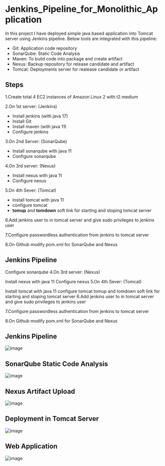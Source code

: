 # Jenkins_Pipeline_for_Monolithic_Application

In this project I have deployed simple java based application into Tomcat server using Jenkins pipeline. Below tools are integrated with this pipeline:
- Git: Application code repository
- SonarQube: Static Code Analysis
- Maven: To build code into package and create artifact
- Nexus: Backup repository for release candidate and artifact
- Tomcat: Deployments server for realease candidate or artifact

## Steps
1.Create total 4 EC2 instances of Amazon Linux 2 with t2.medium

2.On 1st server: (Jenkins)
- Install jenkins (with java 17)
- Install Git
- Install maven (with java 11)
- Configure jenkins

3.On 2nd Server: (SonarQube)
- Install sonarqube with java 11
- Configure sonarqube

4.On 3rd server: (Nexus)
- Install nexus with java 11
- Configure nexus

5.On 4th Sever: (Tomcat)
- Install tomcat with java 11
- configure tomcat
- **tomup** and **tomdown** soft link for starting and stoping tomcat server

6.Add jenkins user to in tomcat server and give sudo privileges to jenkins user

7.Configure passwordless authentication from jenkins to tomcat server

8.On Github modify pom.xml for SonarQube and Nexus 



## Jenkins Pipeline
Configure sonarqube
4.On 3rd server: (Nexus)

Install nexus with java 11
Configure nexus
5.On 4th Sever: (Tomcat)

Install tomcat with java 11
configure tomcat
tomup and tomdown soft link for starting and stoping tomcat server
6.Add jenkins user to in tomcat server and give sudo privileges to jenkins user

7.Configure passwordless authentication from jenkins to tomcat server

8.On Github modify pom.xml for SonarQube and Nexus

## Jenkins Pipeline
![image](https://github.com/user-attachments/assets/ccd24ec5-d112-4c35-93dc-9626776dd360)
## SonarQube Static Code Analysis
![image](https://github.com/user-attachments/assets/2b935b0d-ab9e-4f63-a629-dfce7ded3235)
## Nexus Artifact Upload
![image](https://github.com/user-attachments/assets/2bf1c0b4-95f2-498e-a50c-ad69dc459c77)
## Deployment in Tomcat Server
![image](https://github.com/user-attachments/assets/d87e97ff-7241-4523-b688-9ed0fb271404)
## Web Application
![image](https://github.com/user-attachments/assets/2c65936b-f4fc-44f3-b1e1-da8e579b82df)




